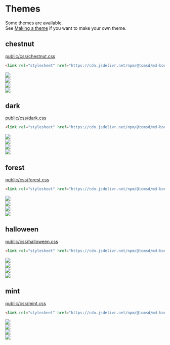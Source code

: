 # Themes

Some themes are available.  
See [Making a theme](./make_theme.md) if you want to make your own theme.

## chestnut
[public/css/chestnut.css](https://cdn.jsdelivr.net/npm/@tomsd/md-book/public/css/chestnut.css)

``` html
<link rel="stylesheet" href="https://cdn.jsdelivr.net/npm/@tomsd/md-book/public/css/chestnut.css" />
```

<div>
  <div>
    <img src="https://via.placeholder.com/160x30/f7edbf/6b5344/?text=HEADER" />
  </div>
  <div>
    <img src="https://via.placeholder.com/160x32/f1eed9/6b5344/?text=TEXT" />
  </div>
  <div>
    <img src="https://via.placeholder.com/160x32/f1eed9/db3c6e/?text=LINK" />
  </div>
  <div>
    <img src="https://via.placeholder.com/160x20/f7edbf/6b5344/?text=FOOTER" />
  </div>
</div>

## dark
[public/css/dark.css](https://cdn.jsdelivr.net/npm/@tomsd/md-book/public/css/dark.css)

``` html
<link rel="stylesheet" href="https://cdn.jsdelivr.net/npm/@tomsd/md-book/public/css/dark.css" />
```

<div>
  <div>
    <img src="https://via.placeholder.com/160x30/343434/ededed/?text=HEADER" />
  </div>
  <div>
    <img src="https://via.placeholder.com/160x32/232323/ededed/?text=TEXT" />
  </div>
  <div>
    <img src="https://via.placeholder.com/160x32/232323/6298ed/?text=LINK" />
  </div>
  <div>
    <img src="https://via.placeholder.com/160x20/343434/ededed/?text=FOOTER" />
  </div>
</div>

## forest
[public/css/forest.css](https://cdn.jsdelivr.net/npm/@tomsd/md-book/public/css/forest.css)

``` html
<link rel="stylesheet" href="https://cdn.jsdelivr.net/npm/@tomsd/md-book/public/css/forest.css" />
```

<div>
  <div>
    <img src="https://via.placeholder.com/160x30/c0cd71/562b08/?text=HEADER" />
  </div>
  <div>
    <img src="https://via.placeholder.com/160x32/f1ebdb/562b08/?text=TEXT" />
  </div>
  <div>
    <img src="https://via.placeholder.com/160x32/f1ebdb/2a5c0b/?text=LINK" />
  </div>
  <div>
    <img src="https://via.placeholder.com/160x20/c0cd71/562b08/?text=FOOTER" />
  </div>
</div>

## halloween
[public/css/halloween.css](https://cdn.jsdelivr.net/npm/@tomsd/md-book/public/css/halloween.css)

``` html
<link rel="stylesheet" href="https://cdn.jsdelivr.net/npm/@tomsd/md-book/public/css/halloween.css" />
```

<div>
  <div>
    <img src="https://via.placeholder.com/160x30/10070f/f69f3a/?text=HEADER" />
  </div>
  <div>
    <img src="https://via.placeholder.com/160x32/33172a/f69f3a/?text=TEXT" />
  </div>
  <div>
    <img src="https://via.placeholder.com/160x32/33172a/ea5e30/?text=LINK" />
  </div>
  <div>
    <img src="https://via.placeholder.com/160x20/4f203c/f69f3a/?text=FOOTER" />
  </div>
</div>

## mint
[public/css/mint.css](https://cdn.jsdelivr.net/npm/@tomsd/md-book/public/css/mint.css)

``` html
<link rel="stylesheet" href="https://cdn.jsdelivr.net/npm/@tomsd/md-book/public/css/mint.css" />
```

<div>
  <div>
    <img src="https://via.placeholder.com/160x30/eceeb6/00a390/?text=HEADER" />
  </div>
  <div>
    <img src="https://via.placeholder.com/160x32/fffdeb/00a390/?text=TEXT" />
  </div>
  <div>
    <img src="https://via.placeholder.com/160x32/fffdeb/632e3e/?text=LINK" />
  </div>
  <div>
    <img src="https://via.placeholder.com/160x20/eceeb6/00a390/?text=FOOTER" />
  </div>
</div>
